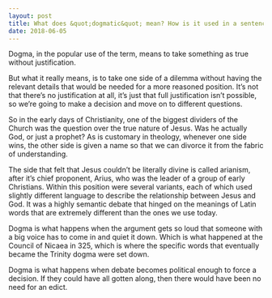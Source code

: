```yaml
---
layout: post
title: What does &quot;dogmatic&quot; mean? How is it used in a sentence?
date: 2018-06-05
---
```


<p>Dogma, in the popular use of the term, means to take something as true without justification.</p><p>But what it really means, is to take one side of a dilemma without having the relevant details that would be needed for a more reasoned position. It’s not that there’s no justification at all, it’s just that full justification isn’t possible, so we’re going to make a decision and move on to different questions.</p><p>So in the early days of Christianity, one of the biggest dividers of the Church was the question over the true nature of Jesus. Was he actually God, or just a prophet? As is customary in theology, whenever one side wins, the other side is given a name so that we can divorce it from the fabric of understanding.</p><p>The side that felt that Jesus couldn’t be literally divine is called arianism, after it’s chief proponent, Arius, who was the leader of a group of early Christians. Within this position were several variants, each of which used slightly different language to describe the relationship between Jesus and God. It was a highly semantic debate that hinged on the meanings of Latin words that are extremely different than the ones we use today.</p><p>Dogma is what happens when the argument gets so loud that someone with a big voice has to come in and quiet it down. Which is what happened at the Council of Nicaea in 325, which is where the specific words that eventually became the Trinity dogma were set down.</p><p>Dogma is what happens when debate becomes political enough to force a decision. If they could have all gotten along, then there would have been no need for an edict.</p>
